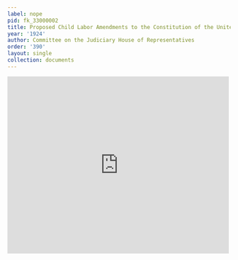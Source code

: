 ```yaml
---
label: nope
pid: fk_33000002
title: Proposed Child Labor Amendments to the Constitution of the United States
year: '1924'
author: Committee on the Judiciary House of Representatives
order: '390'
layout: single
collection: documents
---
```

<iframe src="https://northwestern.app.box.com/embed/s/b1ftqrzfsdsioqf541r4yw5xqsg4t5vw?sortColumn=date&view=list" width="500" height="400" frameborder="0" allowfullscreen webkitallowfullscreen msallowfullscreen></iframe>
